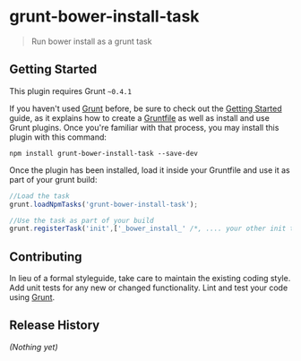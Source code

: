 # grunt-bower-install-task

> Run bower install as a grunt task

## Getting Started
This plugin requires Grunt `~0.4.1`

If you haven't used [Grunt](http://gruntjs.com/) before, be sure to check out the [Getting Started](http://gruntjs.com/getting-started) guide, as it explains how to create a [Gruntfile](http://gruntjs.com/sample-gruntfile) as well as install and use Grunt plugins. Once you're familiar with that process, you may install this plugin with this command:

```shell
npm install grunt-bower-install-task --save-dev
```

Once the plugin has been installed, load it inside your Gruntfile and use it as part of your grunt build:

```js
//Load the task
grunt.loadNpmTasks('grunt-bower-install-task');

//Use the task as part of your build
grunt.registerTask('init',['_bower_install_' /*, .... your other init tasks */])
```


## Contributing
In lieu of a formal styleguide, take care to maintain the existing coding style. Add unit tests for any new or changed functionality. Lint and test your code using [Grunt](http://gruntjs.com/).

## Release History
_(Nothing yet)_
